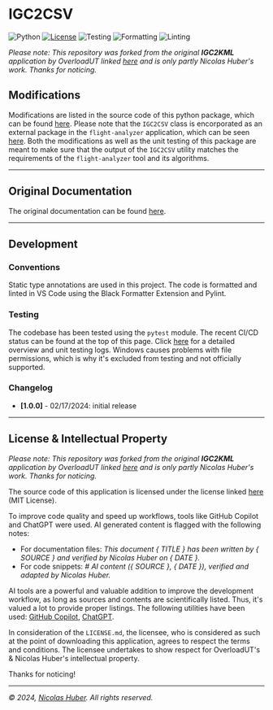 # IGC2CSV

![Python](https://img.shields.io/badge/Python-3.9,3.10,3.11,3.12-blue)
[![License](https://img.shields.io/badge/License-MIT-blue)](#license--intellectual-property)
![Testing](https://github.com/nicolashuberIT/IGC2CSV/actions/workflows/testing.yaml/badge.svg)
![Formatting](https://img.shields.io/badge/formatting-Black-black)
![Linting](https://img.shields.io/badge/linting-Pylint-yellow)

_Please note: This repository was forked from the original **IGC2KML** application by OverloadUT linked [here](https://github.com/OverloadUT/IGC2CSV) and is only partly Nicolas Huber's work. Thanks for noticing._

## Modifications

Modifications are listed in the source code of this python package, which can be found [here](/src/IGC2CSV_modified/IGC2CSV.py). Please note that the `IGC2CSV` class is encorporated as an external package in the `flight-analyzer` application, which can be seen [here](https://github.com/nicolashuberIT/flight-analyzer). Both the modifications as well as the unit testing of this package are meant to make sure that the output of the `IGC2CSV` utility matches the requirements of the `flight-analyzer` tool and its algorithms.

---

## Original Documentation

The original documentation can be found [here](https://github.com/OverloadUT/IGC2CSV).

---

## Development

### Conventions

Static type annotations are used in this project. The code is formatted and linted in VS Code using the Black Formatter Extension and Pylint.

### Testing

The codebase has been tested using the `pytest` module. The recent CI/CD status can be found at the top of this page. Click [here](https://github.com/nicolashuberIT/IGC2CSV/actions) for a detailed overview and unit testing logs. Windows causes problems with file permissions, which is why it's excluded from testing and not officially supported.

### Changelog

- **[1.0.0]** - 02/17/2024: initial release

---

## License & Intellectual Property

_Please note: This repository was forked from the original **IGC2KML** application by OverloadUT linked [here](https://github.com/OverloadUT/IGC2CSV) and is only partly Nicolas Huber's work. Thanks for noticing._

The source code of this application is licensed under the license linked [here](LICENSE.md) (MIT License).

To improve code quality and speed up workflows, tools like GitHub Copilot and ChatGPT were used. AI generated content is flagged with the following notes: 

- For documentation files: _This document { TITLE } has been written by { SOURCE } and verified by Nicolas Huber on { DATE }._
- For code snippets: _# AI content ({ SOURCE }, { DATE }), verified and adapted by Nicolas Huber._

AI tools are a powerful and valuable addition to improve the development workflow, as long as sources and contents are scientifically listed. Thus, it's valued a lot to provide proper listings. The following utilities have been used: [GitHub Copilot](https://github.com/features/copilot), [ChatGPT](https://chat.openai.com/).

In consideration of the `LICENSE.md`, the licensee, who is considered as such at the point of downloading this application, agrees to respect the terms and conditions. The licensee undertakes to show respect for OverloadUT's & Nicolas Huber's intellectual property.

Thanks for noticing! 

---

_© 2024, [Nicolas Huber](https://nicolas-huber.ch). All rights reserved._